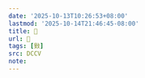 ```yaml
---
date: '2025-10-13T10:26:53+08:00'
lastmod: '2025-10-14T21:46:45-08:00'
title: 􄒓
url: 􄒓
tags: [㪢]
src: DCCV
note:
---
```

